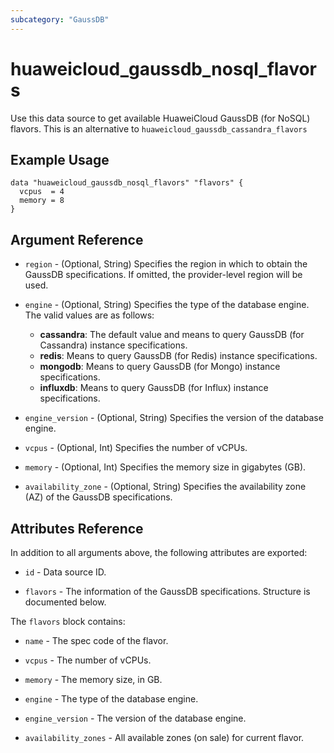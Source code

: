 ```yaml
---
subcategory: "GaussDB"
---
```


# huaweicloud_gaussdb_nosql_flavors

Use this data source to get available HuaweiCloud GaussDB (for NoSQL) flavors.
This is an alternative to `huaweicloud_gaussdb_cassandra_flavors`

## Example Usage

```hcl
data "huaweicloud_gaussdb_nosql_flavors" "flavors" {
  vcpus  = 4
  memory = 8
}
```

## Argument Reference

* `region` - (Optional, String) Specifies the region in which to obtain the GaussDB specifications.
  If omitted, the provider-level region will be used.

* `engine` - (Optional, String) Specifies the type of the database engine. The valid values are as follows:
  + **cassandra**: The default value and means to query GaussDB (for Cassandra) instance specifications.
  + **redis**: Means to query GaussDB (for Redis) instance specifications.
  + **mongodb**: Means to query GaussDB (for Mongo) instance specifications.
  + **influxdb**: Means to query GaussDB (for Influx) instance specifications.

* `engine_version` - (Optional, String) Specifies the version of the database engine.

* `vcpus` - (Optional, Int) Specifies the number of vCPUs.

* `memory` - (Optional, Int) Specifies the memory size in gigabytes (GB).

* `availability_zone` - (Optional, String) Specifies the availability zone (AZ) of the GaussDB specifications.

## Attributes Reference

In addition to all arguments above, the following attributes are exported:

* `id` - Data source ID.

* `flavors` - The information of the GaussDB specifications. Structure is documented below.

The `flavors` block contains:

* `name` - The spec code of the flavor.

* `vcpus` - The number of vCPUs.

* `memory` - The memory size, in GB.

* `engine` - The type of the database engine.

* `engine_version` - The version of the database engine.

* `availability_zones` - All available zones (on sale) for current flavor.

